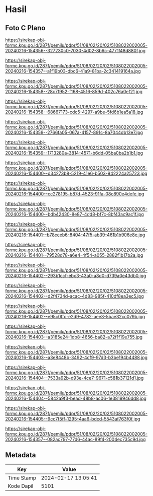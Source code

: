 # Hasil

## Foto C Plano

https://sirekap-obj-formc.kpu.go.id/287f/pemilu/pdpr/51/08/02/20/02/5108022002005-20240216-154356--327230c0-7030-4d02-8b6c-4771f48d880f.jpg

https://sirekap-obj-formc.kpu.go.id/287f/pemilu/pdpr/51/08/02/20/02/5108022002005-20240216-154357--a1f19b03-dbc6-41a9-81ba-2c341419164a.jpg

https://sirekap-obj-formc.kpu.go.id/287f/pemilu/pdpr/51/08/02/20/02/5108022002005-20240216-154358--28c7f952-f168-4516-859d-402c76a0ef21.jpg

https://sirekap-obj-formc.kpu.go.id/287f/pemilu/pdpr/51/08/02/20/02/5108022002005-20240216-154358--68667173-cdc5-4297-a9be-5fd6b1ea5a18.jpg

https://sirekap-obj-formc.kpu.go.id/287f/pemilu/pdpr/51/08/02/20/02/5108022002005-20240216-154359--2766fa05-067a-4157-891c-8a7044db13e7.jpg

https://sirekap-obj-formc.kpu.go.id/287f/pemilu/pdpr/51/08/02/20/02/5108022002005-20240216-154359--1713280a-3814-4571-b6dd-05ba0ba2b1b1.jpg

https://sirekap-obj-formc.kpu.go.id/287f/pemilu/pdpr/51/08/02/20/02/5108022002005-20240216-154400--d34273b8-5219-41e6-b503-942224a25723.jpg

https://sirekap-obj-formc.kpu.go.id/287f/pemilu/pdpr/51/08/02/20/02/5108022002005-20240216-154400--cc278195-b87d-4523-91fa-08c890e4defe.jpg

https://sirekap-obj-formc.kpu.go.id/287f/pemilu/pdpr/51/08/02/20/02/5108022002005-20240216-154400--bdb42430-8e87-4dd8-bf7c-8bf43ac9ac1f.jpg

https://sirekap-obj-formc.kpu.go.id/287f/pemilu/pdpr/51/08/02/20/02/5108022002005-20240216-154401--b78cceb6-8404-47f5-ab39-461b1b906e8e.jpg

https://sirekap-obj-formc.kpu.go.id/287f/pemilu/pdpr/51/08/02/20/02/5108022002005-20240216-154401--79528d78-a6e4-4f54-a055-2882f1b17b2a.jpg

https://sirekap-obj-formc.kpu.go.id/287f/pemilu/pdpr/51/08/02/20/02/5108022002005-20240216-154402--293b1ccf-ebc3-43a0-a8d0-d739a0e43db0.jpg

https://sirekap-obj-formc.kpu.go.id/287f/pemilu/pdpr/51/08/02/20/02/5108022002005-20240216-154402--d2f4734d-acac-4d83-985f-410df8ea3ec5.jpg

https://sirekap-obj-formc.kpu.go.id/287f/pemilu/pdpr/51/08/02/20/02/5108022002005-20240216-154402--e95c0ffc-e2d9-4782-aee3-5bae32cc079b.jpg

https://sirekap-obj-formc.kpu.go.id/287f/pemilu/pdpr/51/08/02/20/02/5108022002005-20240216-154403--a3185e24-1db8-4656-ba82-a72f1f19e755.jpg

https://sirekap-obj-formc.kpu.go.id/287f/pemilu/pdpr/51/08/02/20/02/5108022002005-20240216-154403--a3e8448b-3492-4cf9-97d3-b3be194b4488.jpg

https://sirekap-obj-formc.kpu.go.id/287f/pemilu/pdpr/51/08/02/20/02/5108022002005-20240216-154404--7533a92b-d93e-4ce7-9671-c581b37121d1.jpg

https://sirekap-obj-formc.kpu.go.id/287f/pemilu/pdpr/51/08/02/20/02/5108022002005-20240216-154404--5842a9f3-bead-48b8-ac06-1e3819946dd8.jpg

https://sirekap-obj-formc.kpu.go.id/287f/pemilu/pdpr/51/08/02/20/02/5108022002005-20240216-154405--9cc7f5ff-1295-4aa6-bdcd-5543af763f0f.jpg

https://sirekap-obj-formc.kpu.go.id/287f/pemilu/pdpr/51/08/02/20/02/5108022002005-20240216-154357--082ac797-77d6-44ac-89f4-2004ec735c9d.jpg


## Metadata

| Key        | Value               |
| ---------- | ------------------- |
| Time Stamp | 2024-02-17 13:05:41 |
| Kode Dapil | 5101                |



